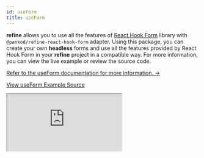 ```yaml
---
id: useForm
title: useForm
---
```


**refine** allows you to use all the features of [React Hook Form](https://react-hook-form.com/) library with `@pankod/refine-react-hook-form` adapter. Using this package, you can create your own **headless** forms and use all the features provided by React Hook Form in your **refine** project in a compatible way. For more information, you can view the live example or review the source code.

[Refer to the useForm documentation for more information. →](/packages/react-hook-form/useForm.md)

[View useForm Example Source](https://github.com/pankod/refine/tree/master/examples/form/reactHookForm/useForm)

<iframe loading="lazy" src="https://stackblitz.com//github/pankod/refine/tree/master/examples/form/reactHookForm/useForm?embed=1&view=preview&theme=dark&preset=node"
    style={{width: "100%", height:"80vh", border: "0px", borderRadius: "8px", overflow:"hidden"}}
    title="refine-react-hook-form-example"
></iframe>
